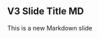 <!-- .slide: data-background="./images/TACC_bg_clear_spaced.png" data-background-size="100% 100%" -->

##  V3 Slide Title MD

This is a new Markdown slide
